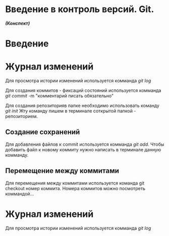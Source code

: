# Введение в контроль версий. Git.
***(Конспект)***

# Введение




# Журнал изменений
Для просмотра истории изменений используется комманда *git log*

Для создания коммитов - фиксаций состояний используется комманда *git commit* -m "комментарий писать обязательно"

Для создания репозиторияв папке необходимо использовать команду *git init* Жту команду пишем в терминале соткрытой папкой - репозиторием.

## Создание сохранений

Для добавления файлов к commit используется комманда *git add*. Чтобы добавить файл к новому коммиту нужно написать в терминале данную комманду.

## Перемещение между коммитами
Для перемещения между коммитами используется команда git checkout номер коммита. Номера коммитов можно посмотреть коммандой...


# Журнал изменений
Для просмотра истории изменений используется комманда *git log*

